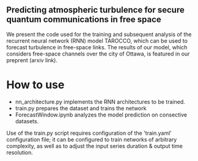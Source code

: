 ## Predicting atmospheric turbulence for secure quantum communications in free space

We present the code used for the training and subsequent analysis of the recurrent neural network (RNN) model TAROCCO, which can be used to forecast turbulence in free-space links. The results of our model, which considers free-space channels over the city of Ottawa, is featured in our preprent (arxiv link). 

# How to use
- nn_architecture.py implements the RNN architectures to be trained.
- train.py prepares the dataset and trains the network
- ForecastWindow.ipynb analyzes the model prediction on consective datasets.

Use of the train.py script requires configuration of the 'train.yaml' configuration file; it can be configured to train networks of arbitrary complexity, as well as to adjust the input series duration & output time resolution. 







